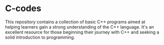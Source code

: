 # C-codes
This repository contains a collection of basic C++ programs aimed at helping learners gain a strong understanding of the C++ language. It's an excellent resource for those beginning their journey with C++ and seeking a solid introduction to programming.

